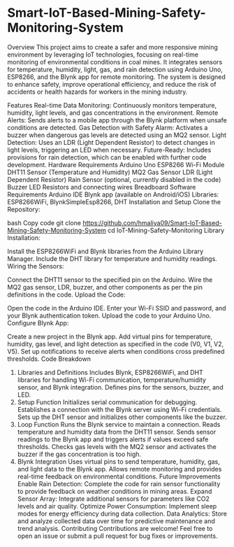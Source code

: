 # Smart-IoT-Based-Mining-Safety-Monitoring-System
Overview
This project aims to create a safer and more responsive mining environment by leveraging IoT technologies, focusing on real-time monitoring of environmental conditions in coal mines. It integrates sensors for temperature, humidity, light, gas, and rain detection using Arduino Uno, ESP8266, and the Blynk app for remote monitoring. The system is designed to enhance safety, improve operational efficiency, and reduce the risk of accidents or health hazards for workers in the mining industry.

Features
Real-time Data Monitoring: Continuously monitors temperature, humidity, light levels, and gas concentrations in the environment.
Remote Alerts: Sends alerts to a mobile app through the Blynk platform when unsafe conditions are detected.
Gas Detection with Safety Alarm: Activates a buzzer when dangerous gas levels are detected using an MQ2 sensor.
Light Detection: Uses an LDR (Light Dependent Resistor) to detect changes in light levels, triggering an LED when necessary.
Future-Ready: Includes provisions for rain detection, which can be enabled with further code development.
Hardware Requirements
Arduino Uno
ESP8266 Wi-Fi Module
DHT11 Sensor (Temperature and Humidity)
MQ2 Gas Sensor
LDR (Light Dependent Resistor)
Rain Sensor (optional, currently disabled in the code)
Buzzer
LED
Resistors and connecting wires
Breadboard
Software Requirements
Arduino IDE
Blynk app (available on Android/iOS)
Libraries: ESP8266WiFi, BlynkSimpleEsp8266, DHT
Installation and Setup
Clone the Repository:

bash
Copy code
git clone https://github.com/hmaliya09/Smart-IoT-Based-Mining-Safety-Monitoring-System
cd IoT-Mining-Safety-Monitoring
Library Installation:

Install the ESP8266WiFi and Blynk libraries from the Arduino Library Manager.
Include the DHT library for temperature and humidity readings.
Wiring the Sensors:

Connect the DHT11 sensor to the specified pin on the Arduino.
Wire the MQ2 gas sensor, LDR, buzzer, and other components as per the pin definitions in the code.
Upload the Code:

Open the code in the Arduino IDE.
Enter your Wi-Fi SSID and password, and your Blynk authentication token.
Upload the code to your Arduino Uno.
Configure Blynk App:

Create a new project in the Blynk app.
Add virtual pins for temperature, humidity, gas level, and light detection as specified in the code (V0, V1, V2, V5).
Set up notifications to receive alerts when conditions cross predefined thresholds.
Code Breakdown
1. Libraries and Definitions
Includes Blynk, ESP8266WiFi, and DHT libraries for handling Wi-Fi communication, temperature/humidity sensor, and Blynk integration.
Defines pins for the sensors, buzzer, and LED.
2. Setup Function
Initializes serial communication for debugging.
Establishes a connection with the Blynk server using Wi-Fi credentials.
Sets up the DHT sensor and initializes other components like the buzzer.
3. Loop Function
Runs the Blynk service to maintain a connection.
Reads temperature and humidity data from the DHT11 sensor.
Sends sensor readings to the Blynk app and triggers alerts if values exceed safe thresholds.
Checks gas levels with the MQ2 sensor and activates the buzzer if the gas concentration is too high.
4. Blynk Integration
Uses virtual pins to send temperature, humidity, gas, and light data to the Blynk app.
Allows remote monitoring and provides real-time feedback on environmental conditions.
Future Improvements
Enable Rain Detection: Complete the code for rain sensor functionality to provide feedback on weather conditions in mining areas.
Expand Sensor Array: Integrate additional sensors for parameters like CO2 levels and air quality.
Optimize Power Consumption: Implement sleep modes for energy efficiency during data collection.
Data Analytics: Store and analyze collected data over time for predictive maintenance and trend analysis.
Contributing
Contributions are welcome! Feel free to open an issue or submit a pull request for bug fixes or improvements.
